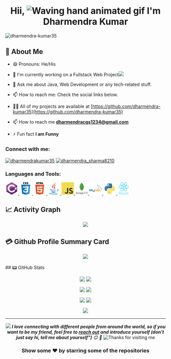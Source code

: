 <h1 align="center"> Hii, <img src="https://raw.githubusercontent.com/nixin72/nixin72/master/wave.gif"
         alt="Waving hand animated gif"
         height="45"
         width="45" /> I'm Dharmendra Kumar</h1>

<p align="left"> <img src="https://komarev.com/ghpvc/?username=dharmendra-kumar35&label=Views&color=blue&style=plastic&style=for-the-badge" alt="dharmendra-kumar35" /> </p>

## 💫 About Me

- 😄 Pronouns: He/His
- 🔭 I'm currently working on a Fullstack Web Project<img src="https://media.giphy.com/media/WUlplcMpOCEmTGBtBW/giphy.gif" width="30">
- 💬 Ask me about Java, Web Development or any tech-related stuff.
- 📫 How to reach me: Check the social links below.
- 👨‍💻 All of my projects are available at [https://github.com/dharmendra-kumar35](https://github.com/dharmendra-kumar35)

- 📫 How to reach me **dharmendracgs1234@gmail.com**

- ⚡ Fun fact **I am Funny**

<h3 align="left">Connect with me:</h3>
<p align="left">
<a href="https://linkedin.com/in/dharmendrakumar35" target="blank"><img align="center" src="https://raw.githubusercontent.com/rahuldkjain/github-profile-readme-generator/master/src/images/icons/Social/linked-in-alt.svg" alt="dharmendrakumar35" height="30" width="40" /></a>
<a href="https://instagram.com/dharmendra_sharma8210" target="blank"><img align="center" src="https://raw.githubusercontent.com/rahuldkjain/github-profile-readme-generator/master/src/images/icons/Social/instagram.svg" alt="dharmendra_sharma8210" height="30" width="40" /></a>
</p>

<h3 align="left">Languages and Tools:</h3>
<p align="left"> <a href="https://www.w3schools.com/cs/" target="_blank" rel="noreferrer"> <img src="https://raw.githubusercontent.com/devicons/devicon/master/icons/csharp/csharp-original.svg" alt="csharp" width="40" height="40"/> </a> <a href="https://www.w3schools.com/css/" target="_blank" rel="noreferrer"> <img src="https://raw.githubusercontent.com/devicons/devicon/master/icons/css3/css3-original-wordmark.svg" alt="css3" width="40" height="40"/> </a> <a href="https://www.w3.org/html/" target="_blank" rel="noreferrer"> <img src="https://raw.githubusercontent.com/devicons/devicon/master/icons/html5/html5-original-wordmark.svg" alt="html5" width="40" height="40"/> </a> <a href="https://www.java.com" target="_blank" rel="noreferrer"> <img src="https://raw.githubusercontent.com/devicons/devicon/master/icons/java/java-original.svg" alt="java" width="40" height="40"/> </a> <a href="https://developer.mozilla.org/en-US/docs/Web/JavaScript" target="_blank" rel="noreferrer"> <img src="https://raw.githubusercontent.com/devicons/devicon/master/icons/javascript/javascript-original.svg" alt="javascript" width="40" height="40"/> </a> <a href="https://www.mongodb.com/" target="_blank" rel="noreferrer"> <img src="https://raw.githubusercontent.com/devicons/devicon/master/icons/mongodb/mongodb-original-wordmark.svg" alt="mongodb" width="40" height="40"/> </a> <a href="https://www.mysql.com/" target="_blank" rel="noreferrer"> <img src="https://raw.githubusercontent.com/devicons/devicon/master/icons/mysql/mysql-original-wordmark.svg" alt="mysql" width="40" height="40"/> </a> <a href="https://www.python.org" target="_blank" rel="noreferrer"> <img src="https://raw.githubusercontent.com/devicons/devicon/master/icons/python/python-original.svg" alt="python" width="40" height="40"/> </a> <a href="https://reactjs.org/" target="_blank" rel="noreferrer"> <img src="https://raw.githubusercontent.com/devicons/devicon/master/icons/react/react-original-wordmark.svg" alt="react" width="40" height="40"/> </a> </p>

## 📈 Activity Graph
<p align="center">
    <img src="https://github-readme-activity-graph.vercel.app/graph?username=dharmendra-kumar35&bg_color=000000&color=fafe10&line=26fde4&point=ffffff&area=true&hide_border=true"/>
</p>

## 💳 Github Profile Summary Card

<p align="center">
  <img src="http://github-profile-summary-cards.vercel.app/api/cards/profile-details?username=dharmendra-kumar35&theme=dark"/>
</p>
## 📟 GitHub Stats

<p align="center">
 <img width="48%" src="http://github-profile-summary-cards.vercel.app/api/cards/stats?username=dharmendra-kumar35&theme=dark" />
 <img width="48%" src="http://github-profile-summary-cards.vercel.app/api/cards/productive-time?username=dharmendra-kumar35&theme=dark&utcOffset=8" />
</p>

<p align="center">
 <img width="48%" src="http://github-profile-summary-cards.vercel.app/api/cards/repos-per-language?username=dharmendra-kumar35&theme=dark" />
 <img width="48%" src="http://github-profile-summary-cards.vercel.app/api/cards/most-commit-language?username=dharmendra-kumar35&theme=dark" />
</p>

<p align="center">
 <img width="48%" src="https://github-readme-stats.vercel.app/api?username=dharmendra-kumar35&show_icons=true&theme=dark" />
 <img width="48%" src="https://github-readme-streak-stats.herokuapp.com/?user=dharmendra-kumar35&theme=dark" />
</p>

<p align="center">
<img src="https://github-readme-stats.vercel.app/api/top-langs/?username=dharmendra-kumar35&show_icons=true&hide_border=true&layout=compact&langs_count=8&theme=tokyonight">
<p align="center">

---

<div align="center">

<img src="https://media.giphy.com/media/LnQjpWaON8nhr21vNW/giphy.gif" width="60"> <em><b>I love connecting with different people from around the world, so if you want to be my friend, feel free to [reach out](https://www.linkedin.com/in/kumar-gaurav-0a8474250?utm_source=share&utm_campaign=share_via&utm_content=profile&utm_medium=android_app) and introduce yourself (don't just say hi, tell me about yourself")</b> 😊 💜</em>
<img height="120" alt="Thanks for visiting me" width="100%" src="https://raw.githubusercontent.com/BrunnerLivio/brunnerlivio/master/images/marquee.svg" />

### Show some ❤️ by starring some of the repositories

</div>
